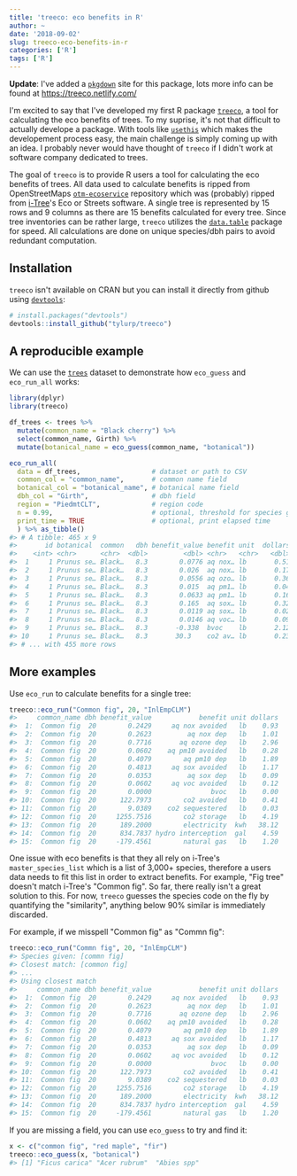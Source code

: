 ```yaml
---
title: 'treeco: eco benefits in R'
author: ~
date: '2018-09-02'
slug: treeco-eco-benefits-in-r
categories: ['R']
tags: ['R']
---
```




**Update**: I've added a [`pkgdown`](https://github.com/r-lib/pkgdown) site for this package, lots more info can be found at https://treeco.netlify.com/

I'm excited to say that I've developed my first R package [`treeco`](https://github.com/tyluRp/treeco), a tool for calculating the eco benefits of trees. To my suprise, it's not that difficult to actually develope a package. With tools like [`usethis`](https://github.com/r-lib/usethis) which makes the developement process easy, the main challenge is simply coming up with an idea. I probably never would have thought of `treeco` if I didn't work at software company dedicated to trees.

The goal of `treeco` is to provide R users a tool for calculating the eco benefits of trees. All data used to calculate benefits is ripped from OpenStreetMaps [`otm-ecoservice`](https://github.com/OpenTreeMap/otm-ecoservice) repository which was (probably) ripped from [i-Tree](https://www.itreetools.org/)'s Eco or Streets software. A single tree is represented by 15 rows and 9 columns as there are 15 benefits calculated for every tree. Since tree inventories can be rather large, `treeco` utilizes the [`data.table`](https://github.com/Rdatatable/data.table) package for speed. All calculations are done on unique species/dbh pairs to avoid redundant computation. 

## Installation

`treeco` isn't available on CRAN but you can install it directly from github using [`devtools`](https://github.com/r-lib/devtools):

```r
# install.packages("devtools")
devtools::install_github("tylurp/treeco")
```

## A reproducible example

We can use the [`trees`](https://stat.ethz.ch/R-manual/R-patched/library/datasets/html/trees.html) dataset to demonstrate how `eco_guess` and `eco_run_all` works:


```r
library(dplyr)
library(treeco)

df_trees <- trees %>% 
  mutate(common_name = "Black cherry") %>% 
  select(common_name, Girth) %>% 
  mutate(botanical_name = eco_guess(common_name, "botanical"))

eco_run_all(
  data = df_trees,                  # dataset or path to CSV
  common_col = "common_name",       # common name field
  botanical_col = "botanical_name", # botanical name field
  dbh_col = "Girth",                # dbh field
  region = "PiedmtCLT",             # region code
  n = 0.99,                         # optional, threshold for species guessing
  print_time = TRUE                 # optional, print elapsed time
  ) %>% as_tibble()
#> # A tibble: 465 x 9
#>       id botanical  common   dbh benefit_value benefit unit  dollars rn   
#>    <int> <chr>      <chr>  <dbl>         <dbl> <chr>   <chr>   <dbl> <chr>
#>  1     1 Prunus se… Black…   8.3        0.0776 aq nox… lb       0.51 1    
#>  2     1 Prunus se… Black…   8.3        0.026  aq nox… lb       0.17 1    
#>  3     1 Prunus se… Black…   8.3        0.0556 aq ozo… lb       0.36 1    
#>  4     1 Prunus se… Black…   8.3        0.015  aq pm1… lb       0.04 1    
#>  5     1 Prunus se… Black…   8.3        0.0633 aq pm1… lb       0.16 1    
#>  6     1 Prunus se… Black…   8.3        0.165  aq sox… lb       0.32 1    
#>  7     1 Prunus se… Black…   8.3        0.0119 aq sox… lb       0.02 1    
#>  8     1 Prunus se… Black…   8.3        0.0146 aq voc… lb       0.09 1    
#>  9     1 Prunus se… Black…   8.3       -0.338  bvoc    lb       2.12 1    
#> 10     1 Prunus se… Black…   8.3       30.3    co2 av… lb       0.23 1    
#> # ... with 455 more rows
```

## More examples

Use `eco_run` to calculate benefits for a single tree:


```r
treeco::eco_run("Common fig", 20, "InlEmpCLM")
#>     common_name dbh benefit_value            benefit unit dollars
#>  1:  Common fig  20        0.2429     aq nox avoided   lb    0.93
#>  2:  Common fig  20        0.2623         aq nox dep   lb    1.01
#>  3:  Common fig  20        0.7716       aq ozone dep   lb    2.96
#>  4:  Common fig  20        0.0602    aq pm10 avoided   lb    0.28
#>  5:  Common fig  20        0.4079        aq pm10 dep   lb    1.89
#>  6:  Common fig  20        0.4813     aq sox avoided   lb    1.17
#>  7:  Common fig  20        0.0353         aq sox dep   lb    0.09
#>  8:  Common fig  20        0.0602     aq voc avoided   lb    0.12
#>  9:  Common fig  20        0.0000               bvoc   lb    0.00
#> 10:  Common fig  20      122.7973        co2 avoided   lb    0.41
#> 11:  Common fig  20        9.0389    co2 sequestered   lb    0.03
#> 12:  Common fig  20     1255.7516        co2 storage   lb    4.19
#> 13:  Common fig  20      189.2000        electricity  kwh   38.12
#> 14:  Common fig  20      834.7837 hydro interception  gal    4.59
#> 15:  Common fig  20     -179.4561        natural gas   lb    1.20
```

One issue with eco benefits is that they all rely on i-Tree's `master_species_list` which is a list of 3,000+ species, therefore a users data needs to fit this list in order to extract benefits. For example, "Fig tree" doesn't match i-Tree's "Common fig". So far, there really isn't a great solution to this. For now, `treeco` guesses the species code on the fly by quantifying the "similarity", anything below 90% similar is immediately discarded.

For example, if we misspell "Common fig" as "Commn fig":


```r
treeco::eco_run("Commn fig", 20, "InlEmpCLM")
#> Species given: [commn fig]
#> Closest match: [common fig]
#> ...
#> Using closest match
#>     common_name dbh benefit_value            benefit unit dollars
#>  1:  Common fig  20        0.2429     aq nox avoided   lb    0.93
#>  2:  Common fig  20        0.2623         aq nox dep   lb    1.01
#>  3:  Common fig  20        0.7716       aq ozone dep   lb    2.96
#>  4:  Common fig  20        0.0602    aq pm10 avoided   lb    0.28
#>  5:  Common fig  20        0.4079        aq pm10 dep   lb    1.89
#>  6:  Common fig  20        0.4813     aq sox avoided   lb    1.17
#>  7:  Common fig  20        0.0353         aq sox dep   lb    0.09
#>  8:  Common fig  20        0.0602     aq voc avoided   lb    0.12
#>  9:  Common fig  20        0.0000               bvoc   lb    0.00
#> 10:  Common fig  20      122.7973        co2 avoided   lb    0.41
#> 11:  Common fig  20        9.0389    co2 sequestered   lb    0.03
#> 12:  Common fig  20     1255.7516        co2 storage   lb    4.19
#> 13:  Common fig  20      189.2000        electricity  kwh   38.12
#> 14:  Common fig  20      834.7837 hydro interception  gal    4.59
#> 15:  Common fig  20     -179.4561        natural gas   lb    1.20
```

If you are missing a field, you can use `eco_guess` to try and find it:


```r
x <- c("common fig", "red maple", "fir")
treeco::eco_guess(x, "botanical")
#> [1] "Ficus carica" "Acer rubrum"  "Abies spp"
```
